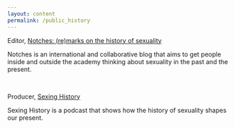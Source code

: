 ```yaml
---
layout: content
permalink: /public_history
---
```


Editor, [Notches: (re)marks on the history of sexuality](https://notchesblog.com)

Notches is an international and collaborative blog that aims to get people inside and outside the academy thinking about sexuality in the past and the present. 

<br>

Producer, [Sexing History](https://sexinghistory.com)

Sexing History is a podcast that shows how the history of sexuality shapes our present.  
